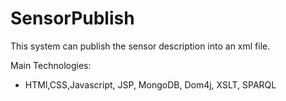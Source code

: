 # SensorPublish
This system can publish the sensor description into an xml file.

Main Technologies:
  - HTMl,CSS,Javascript, JSP, MongoDB, Dom4j, XSLT, SPARQL
  


